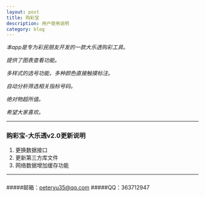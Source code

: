 ```yaml
---
layout: post
title: 购彩宝
description: 用户使用说明
category: blog
---
```


*本app是专为彩民朋友开发的一款大乐透购彩工具。*

*提供了图表查看功能。*

*多样式的选号功能，多种颜色直接触摸标注。*

*自动分析筛选相关指标号码。*

*绝对物超所值。*

*希望大家喜欢。*

***
##### 



###  购彩宝-大乐透v2.0更新说明

1.  更换数据接口
2.  更新第三方库文件
3.  网络数据增加缓存功能


***
##### 

#####邮箱：peteryu35@qq.com
#####QQ：363712947
